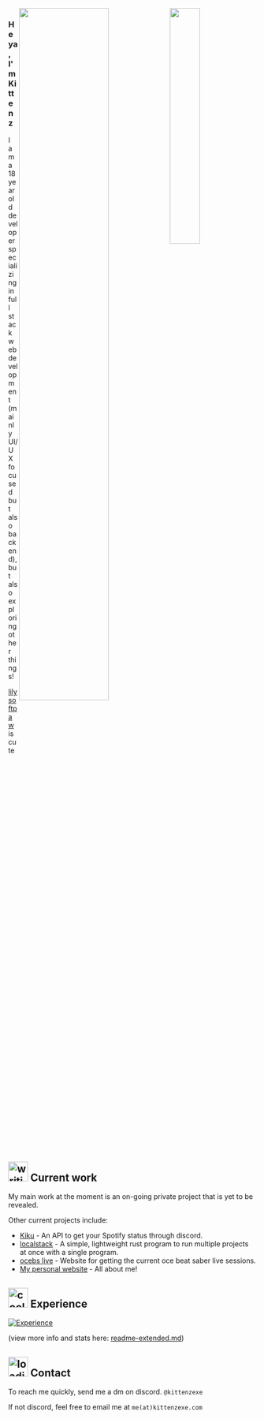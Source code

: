 <img align="right" src="https://github.com/KittenzExe/KittenzExe/assets/67358250/7e6007b0-3ffa-45e1-900f-246d7a79a29e" width="35%" height="35%" />

<img align="right" src="https://github.com/KittenzExe/KittenzExe/assets/67358250/5c56cafe-09fa-4881-94d5-978b48ed3240" width="60%" height="60%" />

### Heya, I'm Kittenz

I am a 18 year old developer specializing in full stack web development (mainly UI/UX focused but also backend), but also exploring other things!

[lilysoftpaw](https://github.com/lilysoftpaw) is cute

<h2><img src="https://github.com/KittenzExe/KittenzExe/assets/67358250/2f90a34c-cebd-481e-9af2-69a890abd685" alt="writing" height="40px"> Current work</h2>

My main work at the moment is an on-going private project that is yet to be revealed.

Other current projects include:
- [Kiku](https://github.com/kittenzexe/kiku) - An API to get your Spotify status through discord.
- [localstack](https://github.com/kittenzexe/localstack) - A simple, lightweight rust program to run multiple projects at once with a single program.
- [ocebs live](https://github.com/kittenzexe/ocebs-live) - Website for getting the current oce beat saber live sessions.
- [My personal website](https://kittenzexe.com) - All about me!

<h2><img src="https://github.com/KittenzExe/KittenzExe/assets/67358250/9b19271d-9233-41ec-ad97-a39981ea8aea" alt="cool" height="40px"> Experience</h2>
  
[![Experience](https://skillicons.dev/icons?i=arduino,cs,cloudflare,css,docker,express,firebase,gcp,git,html,js,lua,md,mysql,nodejs,py,pytorch,rust,svelte,tailwind,ts,vscode)](https://skillicons.dev)

(view more info and stats here: [readme-extended.md](https://github.com/KittenzExe/KittenzExe/blob/main/readme-extended.md#list-of-all-resources-and-languages-i-use-and-know))

<h2><img src="https://github.com/KittenzExe/KittenzExe/assets/67358250/87fc1f29-814d-4bf6-9bda-cfbf39e53e1c" alt="loading" height="40px"> Contact</h2>

To reach me quickly, send me a dm on discord. `@kittenzexe`

If not discord, feel free to email me at `me(at)kittenzexe.com`
